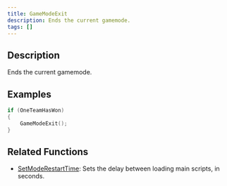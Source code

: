 ```yaml
---
title: GameModeExit
description: Ends the current gamemode.
tags: []
---
```


## Description

Ends the current gamemode.

## Examples

```c
if (OneTeamHasWon)
{
    GameModeExit();
}
```

## Related Functions

- [SetModeRestartTime](SetModeRestartTime): Sets the delay between loading main scripts, in seconds.
